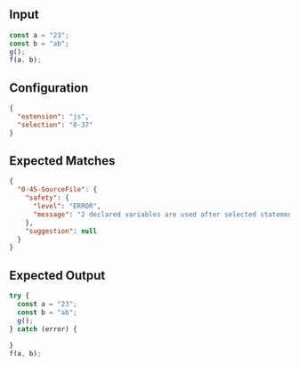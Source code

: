 
## Input
```javascript input
const a = "23";
const b = "ab";
g();
f(a, b);
```

## Configuration
```json configuration
{
  "extension": "js",
  "selection": "0-37"
}
```

## Expected Matches
```json expected matches
{
  "0-45-SourceFile": {
    "safety": {
      "level": "ERROR",
      "message": "2 declared variables are used after selected statements"
    },
    "suggestion": null
  }
}
```

## Expected Output
```javascript expected output
try {
  const a = "23";
  const b = "ab";
  g();
} catch (error) {
  
}
f(a, b);
```
